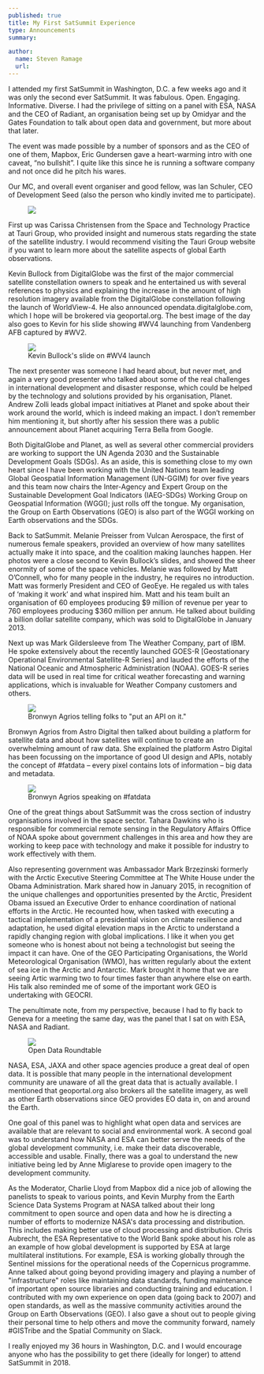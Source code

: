 ```yaml
---
published: true
title: My First SatSummit Experience 
type: Announcements
summary:

author:
  name: Steven Ramage
  url:
---
```


I attended my first SatSummit in Washington, D.C. a few weeks ago and it was only the second ever SatSummit. It was fabulous. Open. Engaging. Informative. Diverse. I had the privilege of sitting on a panel with ESA, NASA and the CEO of Radiant, an organisation being set up by Omidyar and the Gates Foundation to talk about open data and government, but more about that later. 

The event was made possible by a number of sponsors and as the CEO of one of them, Mapbox, Eric Gundersen gave a heart-warming intro with one caveat, “no bullshit”. I quite like this since he is running a software company and not once did he pitch his wares. 

Our MC, and overall event organiser and good fellow, was Ian Schuler, CEO of Development Seed (also the person who kindly invited me to participate). 

<figure class="align-center">
  <img src="/assets/graphics/content/satsummit-attendees.jpg" />
</figure>

First up was Carissa Christensen from the Space and Technology Practice at Tauri Group, who provided insight and numerous stats regarding the state of the satellite industry. I would recommend visiting the Tauri Group website if you want to learn more about the satellite aspects of global Earth observations. 

Kevin Bullock from DigitalGlobe was the first of the major commercial satellite constellation owners to speak and he entertained us with several references to physics and explaining the increase in the amount of high resolution imagery available from the DigitalGlobe constellation following the launch of WorldView-4. He also announced opendata.digitalglobe.com, which I hope will be brokered via geoportal.org. The best image of the day also goes to Kevin for his slide showing #WV4 launching from Vandenberg AFB captured by #WV2.

<figure class="align-center">
  <img src="/assets/graphics/content/kevin-bullock-ramage.jpg" />
   <figcaption>Kevin Bullock's slide on #WV4 launch</figcaption>
</figure>

The next presenter was someone I had heard about, but never met, and again a very good presenter who talked about some of the real challenges in international development and disaster response, which could be helped by the technology and solutions provided by his organisation, Planet. Andrew Zolli leads global impact initiatives at Planet and spoke about their work around the world, which is indeed making an impact. I don’t remember him mentioning it, but shortly after his session there was a public announcement about Planet acquiring Terra Bella from Google.

Both DigitalGlobe and Planet, as well as several other commercial providers are working to support the UN Agenda 2030 and the Sustainable Development Goals (SDGs). As an aside, this is something close to my own heart since I have been working with the United Nations team leading Global Geospatial Information Management (UN-GGIM) for over five years and this team now chairs the Inter-Agency and Expert Group on the Sustainable Development Goal Indicators (IAEG-SDGs) Working Group on Geospatial Information (WGGI); just rolls off the tongue. My organisation, the Group on Earth Observations (GEO) is also part of the WGGI working on Earth observations and the SDGs.  

Back to SatSummit.  Melanie Preisser from Vulcan Aerospace, the first of numerous female speakers, provided an overview of how many satellites actually make it into space, and the coalition making launches happen. Her photos were a close second to Kevin Bullock’s slides, and showed the sheer enormity of some of the space vehicles. Melanie was followed by Matt O’Connell, who for many people in the industry, he requires no introduction.  Matt was formerly President and CEO of GeoEye. He regaled us with tales of ‘making it work’ and what inspired him. Matt and his team built an organisation of 60 employees producing $9 million of revenue per year to 760 employees producing $360 million per annum. He talked about building a billion dollar satellite company, which was sold to DigitalGlobe in January 2013. 

Next up was Mark Gildersleeve from The Weather Company, part of IBM. He spoke extensively about the recently launched GOES-R [Geostationary Operational Environmental Satellite-R Series] and lauded the efforts of the National Oceanic and Atmospheric Administration (NOAA).  GOES-R series data will be used in real time for critical weather forecasting and warning applications, which is invaluable for Weather Company customers and others.

<figure class="align-center">
  <img src="/assets/graphics/content/api-ramage.jpg" />
   <figcaption>Bronwyn Agrios telling folks to "put an API on it."</figcaption>
</figure>

Bronwyn Agrios from Astro Digital then talked about building a platform for satellite data and about how satellites will continue to create an overwhelming amount of raw data. She explained the platform Astro Digital has been focussing on the importance of good UI design and APIs, notably the concept of #fatdata – every pixel contains lots of information – big data and metadata. 

<figure class="align-center">
  <img src="/assets/graphics/content/fat-data-ramage.jpg" />
   <figcaption>Bronwyn Agrios speaking on #fatdata</figcaption>
</figure>

One of the great things about SatSummit was the cross section of industry organisations involved in the space sector. Tahara Dawkins who is responsible for commercial remote sensing in the Regulatory Affairs Office of NOAA spoke about government challenges in this area and how they are working to keep pace with technology and make it possible for industry to work effectively with them. 

Also representing government was Ambassador Mark Brzezinski formerly with the Arctic Executive Steering Committee at The White House under the Obama Administration. Mark shared how in January 2015, in recognition of the unique challenges and opportunities presented by the Arctic, President Obama issued an Executive Order to enhance coordination of national efforts in the Arctic. He recounted how, when tasked with executing a tactical implementation of a presidential vision on climate resilience and adaptation, he used digital elevation maps in the Arctic to understand a rapidly changing region with global implications. I like it when you get someone who is honest about not being a technologist but seeing the impact it can have. One of the GEO Participating Organisations, the World Meteorological Organisation (WMO), has written regularly about the extent of sea ice in the Arctic and Antarctic. Mark brought it home that we are seeing Artic warming two to four times faster than anywhere else on earth. His talk also reminded me of some of the important work GEO is undertaking with GEOCRI.

The penultimate note, from my perspective, because I had to fly back to Geneva for a meeting the same day, was the panel that I sat on with ESA, NASA and Radiant.  

<figure class="align-center">
  <img src="/assets/graphics/content/open-data-ramage.jpg" />
   <figcaption>Open Data Roundtable</figcaption>
</figure>

NASA, ESA, JAXA and other space agencies produce a great deal of open data. It is possible that many people in the international development community are unaware of all the great data that is actually available.  I mentioned that geoportal.org also brokers all the satellite imagery, as well as other Earth observations since GEO provides EO data in, on and around the Earth. 

One goal of this panel was to highlight what open data and services are available that are relevant to social and environmental work. A second goal was to understand how NASA and ESA can better serve the needs of the global development community, i.e. make their data discoverable, accessible and usable. Finally, there was a goal to understand the new initiative being led by Anne Miglarese to provide open imagery to the development community. 

As the Moderator, Charlie Lloyd from Mapbox did a nice job of allowing the panelists to speak to various points, and Kevin Murphy from the Earth Science Data Systems Program at NASA talked about their long commitment to open source and open data and how he is directing a number of efforts to modernize NASA's data processing and distribution. This includes making better use of cloud processing and distribution. Chris Aubrecht, the ESA Representative to the World Bank spoke about his role as an example of how global development is supported by ESA at large multilateral institutions. For example, ESA is working globally through the Sentinel missions for the operational needs of the Copernicus programme. Anne talked about going beyond providing imagery and playing a number of "infrastructure" roles like maintaining data standards, funding maintenance of important open source libraries and conducting training and education.  I contributed with my own experience on open data (going back to 2007) and open standards, as well as the massive community activities around the Group on Earth Observations (GEO). I also gave a shout out to people giving their personal time to help others and move the community forward, namely #GISTribe and the Spatial Community on Slack.

I really enjoyed my 36 hours in Washington, D.C. and I would encourage anyone who has the possibility to get there (ideally for longer) to attend SatSummit in 2018. 

